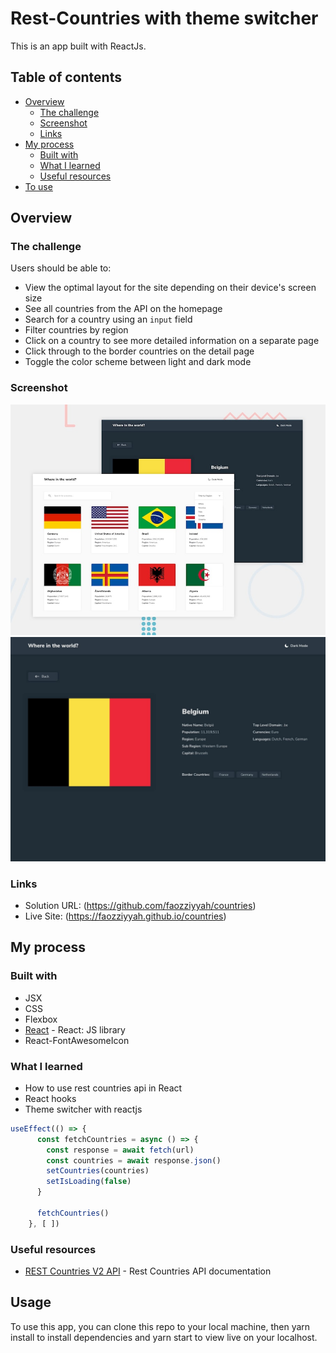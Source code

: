 # Rest-Countries with theme switcher

This is an app built with ReactJs. 

## Table of contents

- [Overview](#overview)
  - [The challenge](#the-challenge)
  - [Screenshot](#screenshot)
  - [Links](#links)
- [My process](#my-process)
  - [Built with](#built-with)
  - [What I learned](#what-i-learned)
  - [Useful resources](#useful-resources)
- [To use](#usage)

## Overview

### The challenge

Users should be able to:

- View the optimal layout for the site depending on their device's screen size
- See all countries from the API on the homepage
- Search for a country using an `input` field
- Filter countries by region
- Click on a country to see more detailed information on a separate page
- Click through to the border countries on the detail page
- Toggle the color scheme between light and dark mode

### Screenshot

![](screenshot.jpg)
![](screenshot1.jpg)


### Links

- Solution URL: (https://github.com/faozziyyah/countries)
- Live Site: (https://faozziyyah.github.io/countries)

## My process

### Built with

- JSX
- CSS
- Flexbox
- [React](https://reactjs.org/) - React: JS library
- React-FontAwesomeIcon

### What I learned

- How to use rest countries api in React
- React hooks
- Theme switcher with reactjs

```React.js
useEffect(() => {
      const fetchCountries = async () => {
        const response = await fetch(url)
        const countries = await response.json()
        setCountries(countries)
        setIsLoading(false)
      }
  
      fetchCountries()
    }, [ ])
```

### Useful resources

- [REST Countries V2 API](https://restcountries.com/#api-endpoints-v2) - Rest Countries API documentation

## Usage

To use this app, you can clone this repo to your local machine, then yarn install to install dependencies and yarn start to view live on your localhost.
